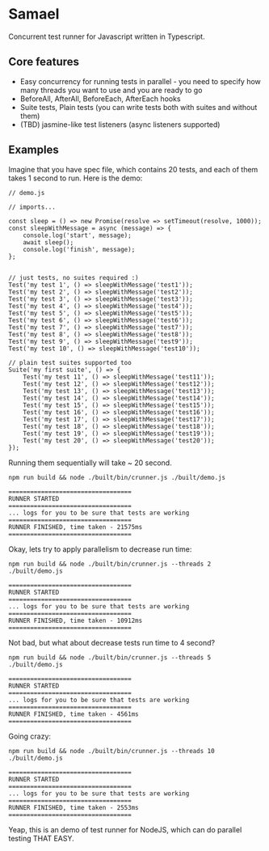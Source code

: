 # Samael
Concurrent test runner for Javascript written in Typescript.

## Core features
* Easy concurrency for running tests in parallel - you need to specify how many threads you want to use and you are
ready to go
* BeforeAll, AfterAll, BeforeEach, AfterEach hooks
* Suite tests, Plain tests (you can write tests both with suites and without them)
* (TBD) jasmine-like test listeners (async listeners supported)

## Examples

Imagine that you have spec file, which contains 20 tests, and each of them takes 1 second to run. Here is the demo:
```
// demo.js

// imports...

const sleep = () => new Promise(resolve => setTimeout(resolve, 1000));
const sleepWithMessage = async (message) => {
    console.log('start', message);
    await sleep();
    console.log('finish', message);
};


// just tests, no suites required :)
Test('my test 1', () => sleepWithMessage('test1'));
Test('my test 2', () => sleepWithMessage('test2'));
Test('my test 3', () => sleepWithMessage('test3'));
Test('my test 4', () => sleepWithMessage('test4'));
Test('my test 5', () => sleepWithMessage('test5'));
Test('my test 6', () => sleepWithMessage('test6'));
Test('my test 7', () => sleepWithMessage('test7'));
Test('my test 8', () => sleepWithMessage('test8'));
Test('my test 9', () => sleepWithMessage('test9'));
Test('my test 10', () => sleepWithMessage('test10'));

// plain test suites supported too
Suite('my first suite', () => {
    Test('my test 11', () => sleepWithMessage('test11'));
    Test('my test 12', () => sleepWithMessage('test12'));
    Test('my test 13', () => sleepWithMessage('test13'));
    Test('my test 14', () => sleepWithMessage('test14'));
    Test('my test 15', () => sleepWithMessage('test15'));
    Test('my test 16', () => sleepWithMessage('test16'));
    Test('my test 17', () => sleepWithMessage('test17'));
    Test('my test 18', () => sleepWithMessage('test18'));
    Test('my test 19', () => sleepWithMessage('test19'));
    Test('my test 20', () => sleepWithMessage('test20'));
});
```

Running them sequentially will take ~ 20 second.
```
npm run build && node ./built/bin/crunner.js ./built/demo.js

==================================
RUNNER STARTED
==================================
... logs for you to be sure that tests are working
==================================
RUNNER FINISHED, time taken - 21575ms
==================================
```

Okay, lets try to apply parallelism to decrease run time:
```
npm run build && node ./built/bin/crunner.js --threads 2 ./built/demo.js

==================================
RUNNER STARTED
==================================
... logs for you to be sure that tests are working
==================================
RUNNER FINISHED, time taken - 10912ms
==================================
```

Not bad, but what about decrease tests run time to 4 second?
```
npm run build && node ./built/bin/crunner.js --threads 5 ./built/demo.js

==================================
RUNNER STARTED
==================================
... logs for you to be sure that tests are working
==================================
RUNNER FINISHED, time taken - 4561ms
==================================
```

Going crazy:
```
npm run build && node ./built/bin/crunner.js --threads 10 ./built/demo.js

==================================
RUNNER STARTED
==================================
... logs for you to be sure that tests are working
==================================
RUNNER FINISHED, time taken - 2553ms
==================================
```

Yeap, this is an demo of test runner for NodeJS, which can do parallel testing THAT EASY.
